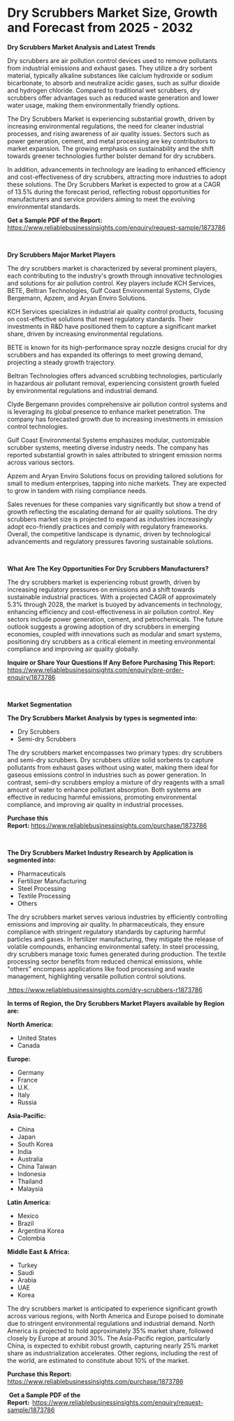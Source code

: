 <p><h1>Dry Scrubbers Market Size, Growth and Forecast from 2025 - 2032</h1></p><p><strong>Dry Scrubbers Market Analysis and Latest Trends</strong></p>
<p><p>Dry scrubbers are air pollution control devices used to remove pollutants from industrial emissions and exhaust gases. They utilize a dry sorbent material, typically alkaline substances like calcium hydroxide or sodium bicarbonate, to absorb and neutralize acidic gases, such as sulfur dioxide and hydrogen chloride. Compared to traditional wet scrubbers, dry scrubbers offer advantages such as reduced waste generation and lower water usage, making them environmentally friendly options. </p><p>The Dry Scrubbers Market is experiencing substantial growth, driven by increasing environmental regulations, the need for cleaner industrial processes, and rising awareness of air quality issues. Sectors such as power generation, cement, and metal processing are key contributors to market expansion. The growing emphasis on sustainability and the shift towards greener technologies further bolster demand for dry scrubbers.</p><p>In addition, advancements in technology are leading to enhanced efficiency and cost-effectiveness of dry scrubbers, attracting more industries to adopt these solutions. The Dry Scrubbers Market is expected to grow at a CAGR of 13.5% during the forecast period, reflecting robust opportunities for manufacturers and service providers aiming to meet the evolving environmental standards.</p></p>
<p><strong>Get a Sample PDF of the Report:&nbsp;</strong> <a href="https://www.reliablebusinessinsights.com/enquiry/request-sample/1873786?utm_campaign=2808&utm_medium=2&utm_source=Github&utm_content=ia&utm_term=16042025&utm_id=dry-scrubbers">https://www.reliablebusinessinsights.com/enquiry/request-sample/1873786</a></p>
<p>&nbsp;</p>
<p><strong>Dry Scrubbers Major Market Players</strong></p>
<p><p>The dry scrubbers market is characterized by several prominent players, each contributing to the industry's growth through innovative technologies and solutions for air pollution control. Key players include KCH Services, BETE, Beltran Technologies, Gulf Coast Environmental Systems, Clyde Bergemann, Apzem, and Aryan Enviro Solutions. </p><p>KCH Services specializes in industrial air quality control products, focusing on cost-effective solutions that meet regulatory standards. Their investments in R&D have positioned them to capture a significant market share, driven by increasing environmental regulations.</p><p>BETE is known for its high-performance spray nozzle designs crucial for dry scrubbers and has expanded its offerings to meet growing demand, projecting a steady growth trajectory. </p><p>Beltran Technologies offers advanced scrubbing technologies, particularly in hazardous air pollutant removal, experiencing consistent growth fueled by environmental regulations and industrial demand.</p><p>Clyde Bergemann provides comprehensive air pollution control systems and is leveraging its global presence to enhance market penetration. The company has forecasted growth due to increasing investments in emission control technologies.</p><p>Gulf Coast Environmental Systems emphasizes modular, customizable scrubber systems, meeting diverse industry needs. The company has reported substantial growth in sales attributed to stringent emission norms across various sectors.</p><p>Apzem and Aryan Enviro Solutions focus on providing tailored solutions for small to medium enterprises, tapping into niche markets. They are expected to grow in tandem with rising compliance needs.</p><p>Sales revenues for these companies vary significantly but show a trend of growth reflecting the escalating demand for air quality solutions. The dry scrubbers market size is projected to expand as industries increasingly adopt eco-friendly practices and comply with regulatory frameworks. Overall, the competitive landscape is dynamic, driven by technological advancements and regulatory pressures favoring sustainable solutions.</p></p>
<p>&nbsp;</p>
<p><strong>What Are The Key Opportunities For Dry Scrubbers Manufacturers?</strong></p>
<p><p>The dry scrubbers market is experiencing robust growth, driven by increasing regulatory pressures on emissions and a shift towards sustainable industrial practices. With a projected CAGR of approximately 5.3% through 2028, the market is buoyed by advancements in technology, enhancing efficiency and cost-effectiveness in air pollution control. Key sectors include power generation, cement, and petrochemicals. The future outlook suggests a growing adoption of dry scrubbers in emerging economies, coupled with innovations such as modular and smart systems, positioning dry scrubbers as a critical element in meeting environmental compliance and improving air quality globally.</p></p>
<p><strong>Inquire or Share Your Questions If Any Before Purchasing This Report:</strong> <a href="https://www.reliablebusinessinsights.com/enquiry/pre-order-enquiry/1873786?utm_campaign=2808&utm_medium=2&utm_source=Github&utm_content=ia&utm_term=16042025&utm_id=dry-scrubbers">https://www.reliablebusinessinsights.com/enquiry/pre-order-enquiry/1873786</a></p>
<p>&nbsp;</p>
<p><strong>Market Segmentation</strong></p>
<p><strong>The Dry Scrubbers Market Analysis by types is segmented into:</strong></p>
<p><ul><li>Dry Scrubbers</li><li>Semi-dry Scrubbers</li></ul></p>
<p><p>The dry scrubbers market encompasses two primary types: dry scrubbers and semi-dry scrubbers. Dry scrubbers utilize solid sorbents to capture pollutants from exhaust gases without using water, making them ideal for gaseous emissions control in industries such as power generation. In contrast, semi-dry scrubbers employ a mixture of dry reagents with a small amount of water to enhance pollutant absorption. Both systems are effective in reducing harmful emissions, promoting environmental compliance, and improving air quality in industrial processes.</p></p>
<p><strong>Purchase this Report:&nbsp;</strong><a href="https://www.reliablebusinessinsights.com/purchase/1873786?utm_campaign=2808&utm_medium=2&utm_source=Github&utm_content=ia&utm_term=16042025&utm_id=dry-scrubbers">https://www.reliablebusinessinsights.com/purchase/1873786</a></p>
<p>&nbsp;</p>
<p><strong>The Dry Scrubbers Market Industry Research by Application is segmented into:</strong></p>
<p><ul><li>Pharmaceuticals</li><li>Fertilizer Manufacturing</li><li>Steel Processing</li><li>Textile Processing</li><li>Others</li></ul></p>
<p><p>The dry scrubbers market serves various industries by efficiently controlling emissions and improving air quality. In pharmaceuticals, they ensure compliance with stringent regulatory standards by capturing harmful particles and gases. In fertilizer manufacturing, they mitigate the release of volatile compounds, enhancing environmental safety. In steel processing, dry scrubbers manage toxic fumes generated during production. The textile processing sector benefits from reduced chemical emissions, while "others" encompass applications like food processing and waste management, highlighting versatile pollution control solutions.</p></p>
<p><a href="https://www.reliablebusinessinsights.com/dry-scrubbers-r1873786?utm_campaign=2808&utm_medium=2&utm_source=Github&utm_content=ia&utm_term=16042025&utm_id=dry-scrubbers">&nbsp;https://www.reliablebusinessinsights.com/dry-scrubbers-r1873786</a></p>
<p><strong>In terms of Region, the Dry Scrubbers Market Players available by Region are:</strong></p>
<p>
    <p> <strong> North America: </strong>
        <ul>
            <li>United States</li>
            <li>Canada</li>
        </ul>
        </p> 
    <p> <strong> Europe: </strong>
        <ul>
            <li>Germany</li>
            <li>France</li>
            <li>U.K.</li>
            <li>Italy</li>
            <li>Russia</li>
        </ul>
        </p> 
    <p> <strong> Asia-Pacific: </strong>
        <ul>
            <li>China</li>
            <li>Japan</li>
            <li>South Korea</li>
            <li>India</li>
            <li>Australia</li>
            <li>China Taiwan</li>
            <li>Indonesia</li>
            <li>Thailand</li>
            <li>Malaysia</li>
        </ul>
        </p> 
    <p> <strong> Latin America: </strong>
        <ul>
            <li>Mexico</li>
            <li>Brazil</li>
            <li>Argentina Korea</li>
            <li>Colombia</li>
        </ul>
        </p> 
    <p> <strong> Middle East & Africa: </strong>
        <ul>
            <li>Turkey</li>
            <li>Saudi</li>
            <li>Arabia</li>
            <li>UAE</li>
            <li>Korea</li>
        </ul>
    </p>
    </p>
<p><p>The dry scrubbers market is anticipated to experience significant growth across various regions, with North America and Europe poised to dominate due to stringent environmental regulations and industrial demand. North America is projected to hold approximately 35% market share, followed closely by Europe at around 30%. The Asia-Pacific region, particularly China, is expected to exhibit robust growth, capturing nearly 25% market share as industrialization accelerates. Other regions, including the rest of the world, are estimated to constitute about 10% of the market.</p></p>
<p><strong>Purchase this Report: </strong><a href="https://www.reliablebusinessinsights.com/purchase/1873786?utm_campaign=2808&utm_medium=2&utm_source=Github&utm_content=ia&utm_term=16042025&utm_id=dry-scrubbers">https://www.reliablebusinessinsights.com/purchase/1873786</a></p>
<p>&nbsp;<strong>Get a Sample PDF of the Report:&nbsp;&nbsp;</strong><a href="https://www.reliablebusinessinsights.com/enquiry/request-sample/1873786?utm_campaign=2808&utm_medium=2&utm_source=Github&utm_content=ia&utm_term=16042025&utm_id=dry-scrubbers">https://www.reliablebusinessinsights.com/enquiry/request-sample/1873786</a></p>
<p><strong></strong></p>
<p><p></p><p></p><p></p></p>
